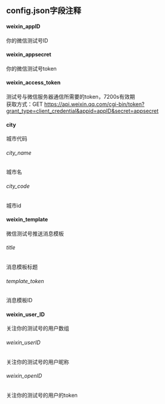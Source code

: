 ## config.json字段注释
#### weixin_appID
  你的微信测试号ID
  
#### weixin_appsecret
  你的微信测试号token

#### weixin_access_token
  测试号与微信服务器通信所需要的token，7200s有效期  
  获取方式：GET https://api.weixin.qq.com/cgi-bin/token?grant_type=client_credential&appid=appID&secret=appsecret

#### city
  城市代码
###### city_name
  城市名
###### city_code
  城市id

  
#### weixin_template
  微信测试号推送消息模板

###### title
  消息模板标题
###### template_token
  消息模板ID


#### weixin_user_ID
  关注你的测试号的用户数组
    
###### weixin_userID
  关注你的测试号的用户昵称
###### weixin_openID
  关注你的测试号的用户的token
